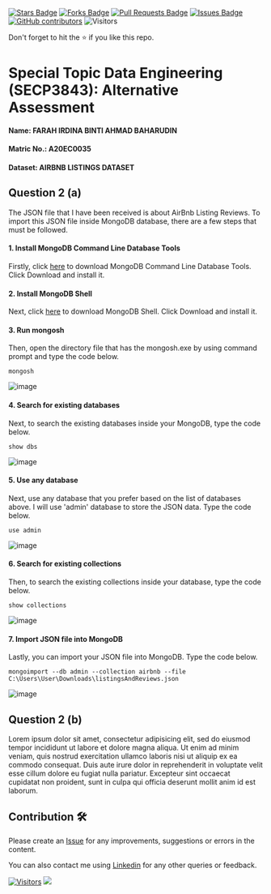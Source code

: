 <a href="https://github.com/drshahizan/SECP3843/stargazers"><img src="https://img.shields.io/github/stars/drshahizan/SECP3843" alt="Stars Badge"/></a>
<a href="https://github.com/drshahizan/SECP3843/network/members"><img src="https://img.shields.io/github/forks/drshahizan/SECP3843" alt="Forks Badge"/></a>
<a href="https://github.com/drshahizan/SECP3843/pulls"><img src="https://img.shields.io/github/issues-pr/drshahizan/SECP3843" alt="Pull Requests Badge"/></a>
<a href="https://github.com/drshahizan/SECP3843/issues"><img src="https://img.shields.io/github/issues/drshahizan/SECP3843" alt="Issues Badge"/></a>
<a href="https://github.com/drshahizan/SECP3843/graphs/contributors"><img alt="GitHub contributors" src="https://img.shields.io/github/contributors/drshahizan/SECP3843?color=2b9348"></a>
![Visitors](https://api.visitorbadge.io/api/visitors?path=https%3A%2F%2Fgithub.com%2Fdrshahizan%2FSECP3843&labelColor=%23d9e3f0&countColor=%23697689&style=flat)

Don't forget to hit the :star: if you like this repo.

# Special Topic Data Engineering (SECP3843): Alternative Assessment

#### Name: FARAH IRDINA BINTI AHMAD BAHARUDIN
#### Matric No.: A20EC0035
#### Dataset: AIRBNB LISTINGS DATASET

## Question 2 (a)

The JSON file that I have been received is about AirBnb Listing Reviews. To import this JSON file inside MongoDB database, there are a few steps that must be followed.

#### 1. Install MongoDB Command Line Database Tools

Firstly, click [here](https://www.mongodb.com/try/download/bi-connector) to download MongoDB Command Line Database Tools. Click Download and install it.

#### 2. Install MongoDB Shell

Next, click [here](https://www.mongodb.com/try/download/bi-connector) to download MongoDB Shell. Click Download and install it.

#### 3. Run mongosh

Then, open the directory file that has the mongosh.exe by using command prompt and type the code below. 

```
mongosh
```

![image](https://github.com/drshahizan/SECP3843/blob/main/submission/FarahIrdina/question2/files/images/mongosh.png)

#### 4. Search for existing databases

Next, to search the existing databases inside your MongoDB, type the code below. 

```
show dbs
```

![image](https://github.com/drshahizan/SECP3843/blob/main/submission/FarahIrdina/question2/files/images/dbs.png)

#### 5. Use any database

Next, use any database that you prefer based on the list of databases above. I will use 'admin' database to store the JSON data. Type the code below. 

```
use admin
```

![image](https://github.com/drshahizan/SECP3843/blob/main/submission/FarahIrdina/question2/files/images/admin.png)

#### 6. Search for existing collections

Then, to search the existing collections inside your database, type the code below. 

```
show collections
```

![image](https://github.com/drshahizan/SECP3843/blob/main/submission/FarahIrdina/question2/files/images/collections.png)

#### 7. Import JSON file into MongoDB

Lastly, you can import your JSON file into MongoDB. Type the code below. 

```
mongoimport --db admin --collection airbnb --file C:\Users\User\Downloads\listingsAndReviews.json
```

![image](https://github.com/drshahizan/SECP3843/blob/main/submission/FarahIrdina/question2/files/images/mongoimport.png)

## Question 2 (b)
Lorem ipsum dolor sit amet, consectetur adipisicing elit, sed do eiusmod tempor incididunt ut labore et dolore magna aliqua. Ut enim ad minim veniam, quis nostrud exercitation ullamco laboris nisi ut aliquip ex ea commodo consequat. Duis aute irure dolor in reprehenderit in voluptate velit esse cillum dolore eu fugiat nulla pariatur. Excepteur sint occaecat cupidatat non proident, sunt in culpa qui officia deserunt mollit anim id est laborum.

## Contribution 🛠️
Please create an [Issue](https://github.com/drshahizan/special-topic-data-engineering/issues) for any improvements, suggestions or errors in the content.

You can also contact me using [Linkedin](https://www.linkedin.com/in/drshahizan/) for any other queries or feedback.

[![Visitors](https://api.visitorbadge.io/api/visitors?path=https%3A%2F%2Fgithub.com%2Fdrshahizan&labelColor=%23697689&countColor=%23555555&style=plastic)](https://visitorbadge.io/status?path=https%3A%2F%2Fgithub.com%2Fdrshahizan)
![](https://hit.yhype.me/github/profile?user_id=81284918)



